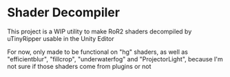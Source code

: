 # Shader Decompiler

This project is a WIP utility to make RoR2 shaders decompiled by uTinyRipper usable in the Unity Editor

For now, only made to be functional on "hg" shaders, as well as "efficientblur", "fillcrop", "underwaterfog" and "ProjectorLight", because I'm not sure if those shaders come from plugins or not
